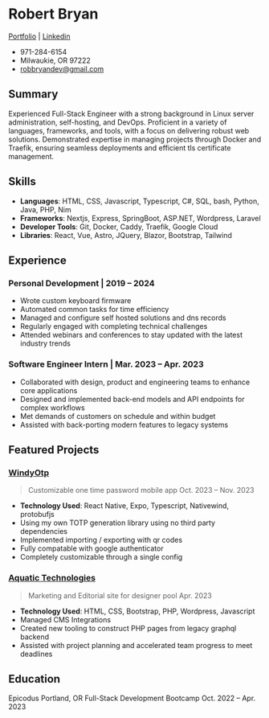 # Robert Bryan
[Portfolio](https://robbryan.dev) | [Linkedin](https://linkedin.com/in/robbryandev)
- 971-284-6154
- Milwaukie, OR 97222
- robbryandev@gmail.com

## Summary

Experienced Full-Stack Engineer with a strong background in Linux server administration, self-hosting, and
DevOps. Proficient in a variety of languages, frameworks, and tools, with a focus on delivering robust web
solutions. Demonstrated expertise in managing projects through Docker and Traefik, ensuring seamless
deployments and efficient tls certificate management.

## Skills

- **Languages**: HTML, CSS, Javascript, Typescript, C#, SQL, bash, Python, Java, PHP, Nim
- **Frameworks**: Nextjs, Express, SpringBoot, ASP.NET, Wordpress, Laravel
- **Developer Tools**: Git, Docker, Caddy, Traefik, Google Cloud
- **Libraries**: React, Vue, Astro, JQuery, Blazor, Bootstrap, Tailwind
  
## Experience

### Personal Development | 2019 – 2024
- Wrote custom keyboard firmware
- Automated common tasks for time efficiency
- Managed and configure self hosted solutions and dns records
- Regularly engaged with completing technical challenges
- Attended webinars and conferences to stay updated with the latest industry trends

### Software Engineer Intern | Mar. 2023 – Apr. 2023
- Collaborated with design, product and engineering teams to enhance core applications
- Designed and implemented back-end models and API endpoints for complex workflows
- Met demands of customers on schedule and within budget
- Assisted with back-porting modern features to legacy systems

## Featured Projects
### [WindyOtp](https://otp.robbryan.dev) 
> Customizable one time password mobile app Oct. 2023 – Nov. 2023
- **Technology Used**: React Native, Expo, Typescript, Nativewind, protobufjs
- Using my own TOTP generation library using no third party dependencies
- Implemented importing / exporting with qr codes
- Fully compatable with google authenticator
- Completely customizable through a single config

### [Aquatic Technologies](aquatic.viewmynew.com)
> Marketing and Editorial site for designer pool Apr. 2023
- **Technology Used**: HTML, CSS, Bootstrap, PHP, Wordpress, Javascript
- Managed CMS Integrations
- Created new tooling to construct PHP pages from legacy graphql backend
- Assisted with project planning and accelerated team progress to meet deadlines

## Education
Epicodus Portland, OR
Full-Stack Development Bootcamp Oct. 2022 – Apr. 2023

